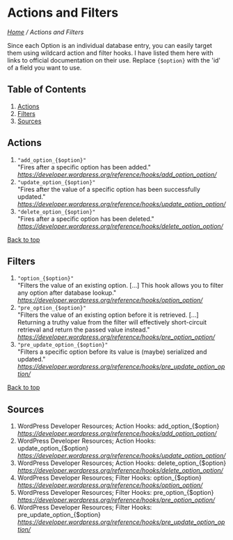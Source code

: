 # Actions and Filters

*[Home](../README.md) / Actions and Filters*

Since each Option is an individual database entry, you can easily target them using wildcard action and filter hooks. I have listed them here with links to official documentation on their use. Replace `{$option}` with the 'id' of a field you want to use.

## Table of Contents

1. [Actions](#actions)
2. [Filters](#filters)
3. [Sources](#sources)

## Actions

1. `"add_option_{$option}"`  
   "Fires after a specific option has been added."  
   *https://developer.wordpress.org/reference/hooks/add_option_option/*
2. `"update_option_{$option}"`  
   "Fires after the value of a specific option has been successfully updated."
   *https://developer.wordpress.org/reference/hooks/update_option_option/*
3. `"delete_option_{$option}"`  
   "Fires after a specific option has been deleted."
   *https://developer.wordpress.org/reference/hooks/delete_option_option/*

[Back to top](#actions-and-filters)

## Filters

1. `"option_{$option}"`  
   "Filters the value of an existing option. [...] This hook allows you to filter any option after database lookup."  
   *https://developer.wordpress.org/reference/hooks/option_option/*
2. `"pre_option_{$option}"`  
   "Filters the value of an existing option before it is retrieved. [...] Returning a truthy value from the filter will effectively short-circuit retrieval and return the passed value instead."  
   *https://developer.wordpress.org/reference/hooks/pre_option_option/*
2. `"pre_update_option_{$option}"`  
   "Filters a specific option before its value is (maybe) serialized and updated."  
   *https://developer.wordpress.org/reference/hooks/pre_update_option_option/*

[Back to top](#actions-and-filters)

## Sources

1. WordPress Developer Resources; Action Hooks: add_option_{$option}  
   *https://developer.wordpress.org/reference/hooks/add_option_option/*
2. WordPress Developer Resources; Action Hooks: update_option_{$option}  
   *https://developer.wordpress.org/reference/hooks/update_option_option/*
3. WordPress Developer Resources; Action Hooks: delete_option_{$option}  
   *https://developer.wordpress.org/reference/hooks/delete_option_option/*
4. WordPress Developer Resources; Filter Hooks: option_{$option}  
   *https://developer.wordpress.org/reference/hooks/option_option/*
5. WordPress Developer Resources; Filter Hooks: pre_option_{$option}  
   *https://developer.wordpress.org/reference/hooks/pre_option_option/*
6. WordPress Developer Resources; Filter Hooks: pre_update_option_{$option}  
   *https://developer.wordpress.org/reference/hooks/pre_update_option_option/*